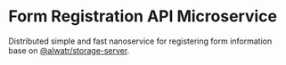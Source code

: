 # Form Registration API Microservice

Distributed simple and fast nanoservice for registering form information base on  [@alwatr/storage-server](../storage-server/).
